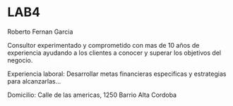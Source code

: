 # LAB4
 
Roberto Fernan Garcia

Consultor experimentado y comprometido con mas de 10 años de experiencia ayudando a los clientes a conocer y superar los objetivos del negocio.

Experiencia laboral:
Desarrollar metas financieras especificas y estrategias para alcanzarlas...

Domicilio:
Calle de las americas, 1250 Barrio Alta Cordoba